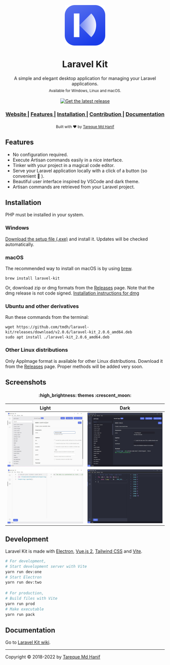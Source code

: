 <p align="center">
  <img src="./build/icon.png" height="128">
</p>
<h1 align="center">Laravel Kit</h1>
<div align="center">
  A simple and elegant desktop application for managing your Laravel applications.<br>
  <sub>Available for Windows, Linux and macOS.</sub>
</div>
<br>
<div align="center">
  <!-- Version -->
  <a href="https://github.com/tmdh/laravel-kit/releases/latest">
    <img src="https://badgen.net/github/release/tmdh/laravel-kit" alt="Get the latest release">
  </a>
</div>
<div align="center">
  <h3>
    <a href="https://tmdh.github.io/laravel-kit/">
      Website
    </a>
    <span> | </span>
    <a href="https://github.com/tmdh/laravel-kit#features">
      Features
    </a>
    <span> | </span>
    <a href="https://github.com/tmdh/laravel-kit#download">
      Installation
    </a>
    <span> | </span>
    <a href="https://github.com/tmdh/laravel-kit#contribution">
      Contribution
    </a>
    <span> | </span>
    <a href="https://github.com/tmdh/laravel-kit/wiki">
      Documentation
    </a>
  </h3>
</div>
<div align="center">
  <sub>
  Built with ❤︎ by <a href="https://github.com/tmdh">Tareque Md Hanif</a>
  </sub>
</div>

## Features

- No configuration required.
- Execute Artisan commands easily in a nice interface.
- Tinker with your project in a magical code editor.
- Serve your Laravel application locally with a click of a button (so convenient :star_struck: ).
- Beautiful user interface inspired by VSCode and dark theme.
- Artisan commands are retrieved from your Laravel project.

## Installation

PHP must be installed in your system.

### Windows

[Download the setup file (.exe)](https://github.com/tmdh/laravel-kit/releases/latest) and install it. Updates will be checked automatically.

### macOS

The recommended way to install on macOS is by using [brew](https://brew.sh/).

```
brew install laravel-kit
```

Or, download zip or dmg formats from the [Releases](https://github.com/tmdh/laravel-kit/releases/latest) page. Note that the dmg release is not code signed. [Installation instructions for dmg](https://github.com/tmdh/laravel-kit/issues/40#issuecomment-1085726076)

### Ubuntu and other derivatives

Run these commands from the terminal:

```
wget https://github.com/tmdh/laravel-kit/releases/download/v2.0.6/laravel-kit_2.0.6_amd64.deb
sudo apt install ./laravel-kit_2.0.6_amd64.deb
```

### Other Linux distributions

Only AppImage format is available for other Linux distributions. Download it from the [Releases](https://github.com/tmdh/laravel-kit/releases/latest) page. Proper methods will be added very soon.

## Screenshots

<h4 align="center"> :high_brightness: themes :crescent_moon: </h4>

|               Light                |               Dark                |
| :--------------------------------: | :-------------------------------: |
| ![](screenshots/artisan-light.jpg) | ![](screenshots/artisan-dark.jpg) |
| ![](screenshots/tinker-light.jpg)  | ![](screenshots/tinker-dark.jpg)  |

## Development

Laravel Kit is made with [Electron](https://electronjs.org), [Vue.js 2](https://vuejs.org), [Tailwind CSS](https://tailwindcss.com) and [Vite](https://vitejs.dev).

```bash
# For development,
# Start development server with Vite
yarn run dev:one
# Start Electron
yarn run dev:two

# For production,
# Build files with Vite
yarn run prod
# Make executable
yarn run pack
```

## Documentation

Go to [Laravel Kit wiki](https://github.com/tmdh/laravel-kit/wiki).

---

Copyright © 2018-2022 by [Tareque Md Hanif](https://github.com/tmdh)
